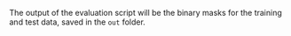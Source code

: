 The output of the evaluation script will be the binary masks for the training and test data, saved in the `out` folder.